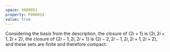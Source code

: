 ```yaml
---
space: S000051
property: P000024
value: true
---
```


Considering the basis from the description, the closure of $\{2i+1\}$ is $\{2i,2i+1,2i+2\}$,
the closure of $\{2i-1,2i,2i+1\}$ is $\{2i-2,2i-1,2i,2i+1,2i+2\}$,
and these sets are finite and therefore compact.

